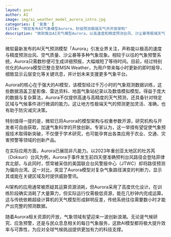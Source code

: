 ```yaml
---
layout: post
author: AI
image: img/ai_weather_model_aurora_intro.jpg
categories: [ '氣象' ]
title: "微软发布AI气象模型Aurora，秒级预测极端天气并开放架构"
description: "微软推出AI天气模型Aurora，以高速度和精度预测台风、沙尘暴等极端天气，远超传统系统、准确判定杜苏芮台风路线，并将模型及权重开源，助力气象科技与灾害防控创新。"
---
```

微软最新发布的AI天气预测模型「Aurora」引发业界关注，声称能以极高的速度与精度预测台风、空气质量、沙尘暴等多种气象现象。相较于以往的气象预警系统，Aurora只需数秒便可生成详细预报，大幅缩短了等待时间。目前，经过特别优化的Aurora模型已整合至MSN Weather，为用户带来每小时更新的即时报导，细致显示云层变化等关键讯息，并计划未来支援更多气象平台。

Aurora的核心在于强大的AI模型，该模型经过千万小时的气象观测数据训练，这些数据涵盖卫星影像、雷达资料、地面气象站纪录以及数值模拟模型。得益于庞大的数据与复杂算法，Aurora不仅提供高速与高精度的天气预测，还具备针对特定区域与气候事件进行微调的能力。这让地方性极端天气的预测更加灵活、准确，也有助于防灾减灾决策。

特别值得一提的是，微软已将Aurora的模型架构与权重参数开源，研究机构与开发者可自由获取，加速气象科学的开放创新。专家认为，这一举措有望促使气象预报技术取得新突破，不仅便于学术研究，也可能孕育出各类应用于农业、交通、灾害预警等领域的创新产品。

在实际应用方面，Aurora已展现非凡能力。以2023年重创亚太地区的杜苏芮（Doksuri）台风为例，Aurora于事件发生前四天便准确预判台风路径会登陆菲律宾北部，与此同时，惯常被采信的美国联合台风警报中心（JTWC）却将路径预测为偏向台湾。这一对比，突显了Aurora模型对复杂气象路径演变的判断力，显示其或能在关键区域及时提供威胁警讯。

AI架构的应用通常被质疑其运算资源消耗，但Aurora采用了高度优化设计。在训练阶段确实消耗了大量算力，但实际运行仅需极低资源，能在几秒钟内完成运算。这与传统依赖超级计算机的天气模型形成鲜明反差，传统系统往往需要数小时才能产出完整的预测数据。

随着Aurora相关资源的开放，气象领域有望迎来一波创新浪潮。无论是气候研究、应急预警，还是与民众息息相关的每日气象服务，这款AI模型都将极大提升效率与可靠性，为应对全球气候挑战提供更加有力的科技支撑。